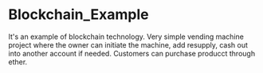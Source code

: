 # Blockchain_Example

It's an example of blockchain technology. Very simple vending machine project where the owner can initiate the machine, add resupply, cash out into another account if needed. Customers can purchase producct through ether.
